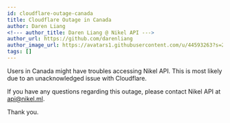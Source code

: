 ```yaml
---
id: cloudflare-outage-canada
title: Cloudflare Outage in Canada
author: Daren Liang
<!--- author_title: Daren Liang @ Nikel API --->
author_url: https://github.com/darenliang
author_image_url: https://avatars1.githubusercontent.com/u/44593263?s=200&v=4
tags: []
---
```


Users in Canada might have troubles accessing Nikel API. This is most likely due to an unacknowledged issue with Cloudflare.

If you have any questions regarding this outage, please contact Nikel API at [api@nikel.ml](mailto:api@nikel.ml).

Thank you.